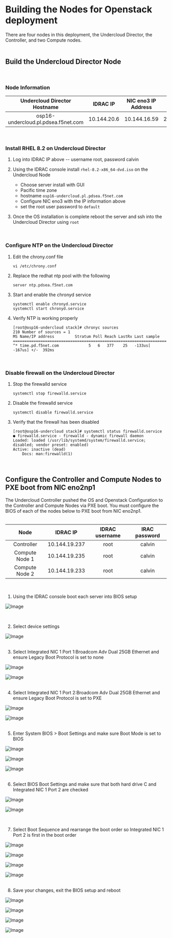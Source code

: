 # Building the Nodes for Openstack deployment  

There are four nodes in this deployment, the Undercloud Director, the Controller, and two Compute nodes.  
<br/>  

## Build the Undercloud Director Node  

<br/>  

### Node Information  
  
| **Undercloud Director Hostname**    | **IDRAC IP**  |**NIC eno3 IP Address**  |  **Netmask**   | **Gateway**   | **DNS**                |  
| :---------------------:             | :----------:  | :----------:            |  :----------:  | :----------:  | :----------:           |  
| osp16-undercloud.pl.pdsea.f5net.com | 10.144.20.6   | 10.144.16.59            |  255.255.240.0 | 10.144.31.254 | 10.144.31.146, 8.8.8.8 |  

<br/>  

### Install RHEL 8.2 on Undercloud Director  

1. Log into IDRAC IP above -- username root, password calvin  

2.  Using the IDRAC console install `rhel-8.2-x86_64-dvd.iso` on the Undercloud Node  

    - Choose server install with GUI
    - Pacific time zone  
    - hostname `osp16-undercloud.pl.pdsea.f5net.com`  
    - Configure NIC eno3 with the IP information above  
    - set the root user password to `default`  

3. Once the OS installation is complete reboot the server and ssh into the Undercloud Director using `root`
<br/>  

### Configure NTP on the Undercloud Director

1.  Edit the chrony.conf file 
    ```
    vi /etc/chrony.conf
    ```  

2. Replace the redhat ntp pool with the following  
    ```
    server ntp.pdsea.f5net.com
    ```  

3. Start and enable the chronyd service  
    ```
    systemctl enable chronyd.service
    systemctl start chronyd.service
    ```  

4. Verify NTP is working properly  
    ```
    [root@osp16-undercloud stack]# chronyc sources
    210 Number of sources = 1
    MS Name/IP address         Stratum Poll Reach LastRx Last sample
    ===============================================================================
    ^* time.pd.f5net.com             5   6   377    25   -133us[ -167us] +/-  392ms
    ```  
<br/>  

### Disable firewall on the Undercloud Director

1. Stop the firewalld service  
    ```
    systemctl stop firewalld.service
    ```  

2.  Disable the firewalld service  
    ```
    systemctl disable firewalld.service
    ```  

3.  Verify that the firewall has been disabled  
    ```
    [root@osp16-undercloud stack]# systemctl status firewalld.service
    ● firewalld.service - firewalld - dynamic firewall daemon
    Loaded: loaded (/usr/lib/systemd/system/firewalld.service; disabled; vendor preset: enabled)
    Active: inactive (dead)
        Docs: man:firewalld(1)
    ```  
<br/>  

## Configure the Controller and Compute Nodes to PXE boot from NIC eno2np1  

The Undercloud Controller pushed the OS and Openstack Configuration to the Controller and Compute Nodes via PXE boot.  You must configure the BIOS of each of the nodes below to PXE boot from NIC eno2np1.  
<br/>  


| **Node**       | **IDRAC IP**    |**IDRAC username**  |  **IRAC password**   |
| :---------:    | :----------:    | :----------:        |  :----------:        |  
| Controller     | 10.144.19.237   | root                | calvin               |  
| Compute Node 1 | 10.144.19.235   | root                | calvin               |
| Compute Node 2 | 10.144.19.233   | root                | calvin               |  

<br/> 

1. Using the IDRAC console boot each server into BIOS setup  

![Image](https://github.com/grmarxer/Openstack/blob/master/VCP_2.x_Build_Instructions/illustrations/idrac-boot-bios-setup.png)  

<br/> 

2. Select device settings  

![Image](https://github.com/grmarxer/Openstack/blob/master/VCP_2.x_Build_Instructions/illustrations/device-settings.png)  
<br/> 

3. Select Integrated NIC 1 Port 1:Broadcom Adv Dual 25GB Ethernet and ensure Legacy Boot Protocol is set to none  

![Image](https://github.com/grmarxer/Openstack/blob/master/VCP_2.x_Build_Instructions/illustrations/nic1-port1.png)  

![Image](https://github.com/grmarxer/Openstack/blob/master/VCP_2.x_Build_Instructions/illustrations/nic1-port1-pxe-none.png)  
<br/> 

4. Select Integrated NIC 1 Port 2:Broadcom Adv Dual 25GB Ethernet and ensure Legacy Boot Protocol is set to PXE  

![Image](https://github.com/grmarxer/Openstack/blob/master/VCP_2.x_Build_Instructions/illustrations/nic1-port2.png)

![Image](https://github.com/grmarxer/Openstack/blob/master/VCP_2.x_Build_Instructions/illustrations/nic1-port2-pxe-on.png)  
<br/> 

5. Enter System BIOS > Boot Settings and make sure Boot Mode is set to BIOS  

![Image](https://github.com/grmarxer/Openstack/blob/master/VCP_2.x_Build_Instructions/illustrations/system-bios.png)  

![Image](https://github.com/grmarxer/Openstack/blob/master/VCP_2.x_Build_Instructions/illustrations/boot-settings.png)  

![Image](https://github.com/grmarxer/Openstack/blob/master/VCP_2.x_Build_Instructions/illustrations/boot-settings-BIOS.png)  
<br/> 

6. Select BIOS Boot Settings and make sure that both hard drive C and Integrated NIC 1 Port 2 are checked  

![Image](https://github.com/grmarxer/Openstack/blob/master/VCP_2.x_Build_Instructions/illustrations/bios-boot-settings.png)  

![Image](https://github.com/grmarxer/Openstack/blob/master/VCP_2.x_Build_Instructions/illustrations/bios-boot-settings-enable-hdc-nic1p2.png)

<br/> 

7.  Select Boot Sequence and rearrange the boot order so Integrated NIC 1 Port 2 is first in the boot order  

![Image](https://github.com/grmarxer/Openstack/blob/master/VCP_2.x_Build_Instructions/illustrations/boot-sequence.png)  

![Image](https://github.com/grmarxer/Openstack/blob/master/VCP_2.x_Build_Instructions/illustrations/boot-sequence-rearrange-2.png)  

![Image](https://github.com/grmarxer/Openstack/blob/master/VCP_2.x_Build_Instructions/illustrations/boot-sequence-rearrange-3.png)  

![Image](https://github.com/grmarxer/Openstack/blob/master/VCP_2.x_Build_Instructions/illustrations/boot-sequence-rearrange-4.png)  
<br/> 

8.  Save your changes, exit the BIOS setup and reboot  

![Image](https://github.com/grmarxer/Openstack/blob/master/VCP_2.x_Build_Instructions/illustrations/exit-bios-1.png)  

![Image](https://github.com/grmarxer/Openstack/blob/master/VCP_2.x_Build_Instructions/illustrations/exit-bios-2.png)  

![Image](https://github.com/grmarxer/Openstack/blob/master/VCP_2.x_Build_Instructions/illustrations/exit-bios-3.png)  

![Image](https://github.com/grmarxer/Openstack/blob/master/VCP_2.x_Build_Instructions/illustrations/exit-bios-4.png)    